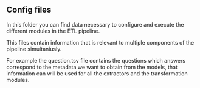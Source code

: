 ## Config files

In this folder you can find data necessary to configure and execute the different modules in the ETL pipeline.

This files contain information that is relevant to multiple components of the pipeline simultaniusly.

For example the question.tsv file contains the questions which answers correspond to the metadata we want to obtain from the models, that information can will be used for all the extractors and the transformation modules.